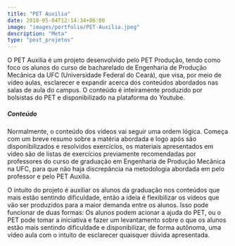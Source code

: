```yaml
---
title: "PET Auxilia"
date: 2018-05-04T12:14:34+06:00
image: "images/portfolio/PET-Auxilia.jpeg"
description: "Meta"
type: "post_projetos"
--- 
```


O PET Auxilia é um projeto desenvolvido pelo PET Produção, tendo como foco os alunos do curso de bacharelado de Engenharia de Produção Mecânica da UFC (Universidade Federal do Ceará), que visa, por meio de vídeo aulas, esclarecer e expandir acerca dos conteúdos abordados nas salas de aula do campus. O conteúdo é inteiramente produzido por bolsistas do PET e disponibilizado na plataforma do Youtube.

##### Conteúdo

Normalmente, o conteúdo dos vídeos vai seguir uma ordem lógica. Começa com um breve resumo sobre a matéria abordada e logo após são disponibilizados e resolvidos exercícios, os materiais apresentados em vídeo são de listas de exercícios previamente recomendadas por professores do curso de graduação em Engenharia de Produção Mecânica na UFC, para que não haja discrepância na metodologia abordada em pelo professor e pelo PET Auxilia.


O intuito do projeto é auxiliar os alunos da graduação nos conteúdos que mais estão sentindo dificuldade, então a ideia é flexibilizar os vídeos que vão ser produzidos para a maior demanda entre os alunos. Isso pode funcionar de duas formas: Os alunos podem acionar a ajuda do PET, ou o PET pode tomar a iniciativa e fazer um levantamento sobre o que os alunos estão mais sentindo dificuldade e disponibilizar, de forma autônoma, uma vídeo aula com o intuito de esclarecer quaisquer dúvida apresentada.









